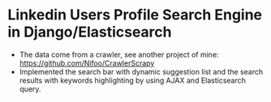 # Linkedin Users Profile Search Engine in Django/Elasticsearch
- The data come from a crawler, see another project of mine: https://github.com/Nifoo/CrawlerScrapy
- Implemented the search bar with dynamic suggestion list and the search results with keywords highlighting by using AJAX and Elasticsearch query.
